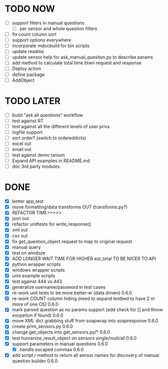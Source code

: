 # TODO NOW
 * [ ] support filters in manual questions
   * [ ] per sensor and whole question filters 
 * [ ] fix count column sort
 * [ ] support options everywhere
 * [ ] incorporate mdocbuild for bin scripts
 * [ ] update readme
 * [ ] update sensor help for ask_manual_quesiton.py to describe params
 * [ ] add method to calculate total time btwn request and response
 * [ ] Deploy action
 * [ ] define package
 * [ ] AddObject

# TODO LATER
 * [ ] build "ask all questions" workflow
 * [ ] test against RT
 * [ ] test against all the different levels of user privs
 * [ ] logfile support
 * [ ] sort order? (switch to ordereddicts)
 * [ ] excel out
 * [ ] email out
 * [ ] test against demo tanium
 * [ ] Expand API examples in README.md
 * [ ] doc 3rd party modules

# DONE
 * [X] better app_test
 * [X] move formatting/data transforms OUT (transforms.py?)
 * [X] REFACTOR TIME>>>>>
 * [X] json out
 * [X] refactor unittests for write_response()
 * [X] xml out
 * [X] csv out
 * [X] fix get_question_object request to map to original request
 * [X] manual query
 * [X] test on windoze
 * [X] ADD LONGER WAIT TIME FOR HIGHER est_total TO BE NICER TO API
 * [X] python wrapper scripts
 * [X] windows wrapper scripts
 * [X] unix example scripts
 * [X] test against 444 vs 443
 * [X] generalize username/password in test cases
 * [X] re-work unit tests to be more better-er (data driven) 0.6.0
 * [X] re-work COUNT column hiding (need to expand testbed to have 2 or more of one OS) 0.6.0
 * [X] mark parsed question as no params support (add check for [] and throw excpetion if found) 0.6.0
 * [X] move XML dict grabbing stuff from soapwrap into soapresponse 0.6.0
 * [X] create print_sensors.py 0.6.0
 * [X] change get_objects into get_sensors.py/* 0.6.0
 * [X] test humanize_result_object on sensors single/mult/all 0.6.0
 * [X] support parameters in manual questions 0.6.0
   * [X] handle escaped commas 0.6.0
 * [X] add script / method to return all sensor names for discovery of manual question builder 0.6.0
